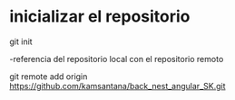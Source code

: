 # inicializar el repositorio
git init

-referencia del repositorio local con el repositorio remoto

git remote add origin
https://github.com/kamsantana/back_nest_angular_SK.git 